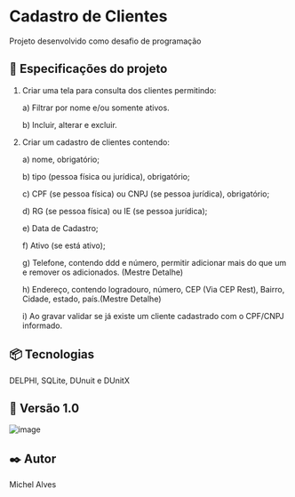 # Cadastro de Clientes

Projeto desenvolvido como desafio de programação

## 🚀 Especificações do projeto

1) Criar uma tela para consulta dos clientes permitindo:

      a) Filtrar por nome e/ou somente ativos.

      b) Incluir, alterar e excluir.

2) Criar um cadastro de clientes contendo: 

      a) nome, obrigatório;

      b) tipo (pessoa física ou jurídica), obrigatório;

      c) CPF (se pessoa física) ou CNPJ (se pessoa jurídica), obrigatório;

      d) RG (se pessoa física) ou IE (se pessoa jurídica);

      e) Data de Cadastro;

      f) Ativo (se está ativo);     

      g) Telefone, contendo ddd e número, permitir adicionar mais do que um e remover os adicionados. (Mestre Detalhe)
      
      h) Endereço, contendo logradouro, número, CEP (Via CEP Rest), Bairro, Cidade, estado, país.(Mestre Detalhe)

      i) Ao gravar validar se já existe um cliente cadastrado com o CPF/CNPJ informado.



## 📦 Tecnologias

DELPHI, SQLite, DUnuit e DUnitX


## 📌 Versão 1.0

![image](https://user-images.githubusercontent.com/16948819/130442647-7e8024e9-65e0-42b6-befa-02bf4ddfa853.png)


## ✒️ Autor

Michel Alves
